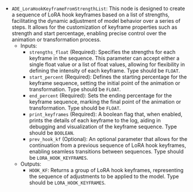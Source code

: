 - `ADE_LoraHookKeyframeFromStrengthList`: This node is designed to create a sequence of LoRA hook keyframes based on a list of strengths, facilitating the dynamic adjustment of model behavior over a series of steps. It allows for the customization of keyframe properties such as strength and start percentage, enabling precise control over the animation or transformation process.
    - Inputs:
        - `strengths_float` (Required): Specifies the strengths for each keyframe in the sequence. This parameter can accept either a single float value or a list of float values, allowing for flexibility in defining the intensity of each keyframe. Type should be `FLOAT`.
        - `start_percent` (Required): Defines the starting percentage for the keyframe sequence, setting the initial point of the animation or transformation. Type should be `FLOAT`.
        - `end_percent` (Required): Sets the ending percentage for the keyframe sequence, marking the final point of the animation or transformation. Type should be `FLOAT`.
        - `print_keyframes` (Required): A boolean flag that, when enabled, prints the details of each keyframe to the log, aiding in debugging and visualization of the keyframe sequence. Type should be `BOOLEAN`.
        - `prev_hook_kf` (Optional): An optional parameter that allows for the continuation from a previous sequence of LoRA hook keyframes, enabling seamless transitions between sequences. Type should be `LORA_HOOK_KEYFRAMES`.
    - Outputs:
        - `HOOK_KF`: Returns a group of LoRA hook keyframes, representing the sequence of adjustments to be applied to the model. Type should be `LORA_HOOK_KEYFRAMES`.
